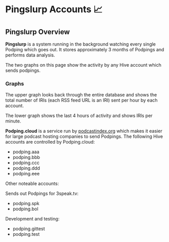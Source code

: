 # Pingslurp Accounts 📈

## Pingslurp Overview

**Pingslurp** is a system running in the background watching every single Podping which goes out. It stores approximately 3 months of Podpings and performs data analysis.

The two graphs on this page show the activity by any Hive account which sends podpings.

### Graphs

The upper graph looks back through the entire database and shows the total number of IRIs (each RSS feed URL is an IRI) sent per hour by each account.

The lower graph shows the last 4 hours of activity and shows IRIs per minute.

**Podping.cloud** is a service run by [podcastindex.org](https://podcastindex.org) which makes it easier for large podcast hosting companies to send Podpings. The following Hive accounts are controlled by Podping.cloud:

- podping.aaa
- podping.bbb
- podping.ccc
- podping.ddd
- podping.eee

Other noteable accounts:

Sends out Podpings for 3speak.tv:
- podping.spk
- podping.bol

Development and testing:
- podping.gittest
- podping.test
